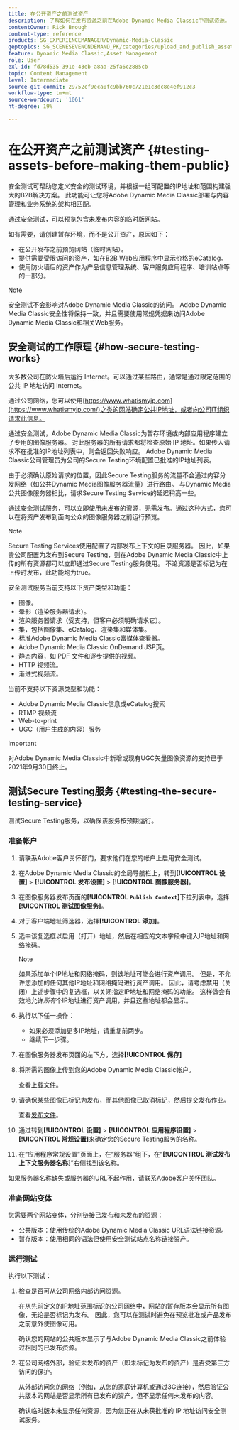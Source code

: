 ```yaml
---
title: 在公开资产之前测试资产
description: 了解如何在发布资源之前在Adobe Dynamic Media Classic中测试资源。
contentOwner: Rick Brough
content-type: reference
products: SG_EXPERIENCEMANAGER/Dynamic-Media-Classic
geptopics: SG_SCENESEVENONDEMAND_PK/categories/upload_and_publish_assets
feature: Dynamic Media Classic,Asset Management
role: User
exl-id: fd78d535-391e-43eb-a8aa-25fa6c2885cb
topic: Content Management
level: Intermediate
source-git-commit: 29752cf9eca0fc9bb760c721e1c3dc8e4ef912c3
workflow-type: tm+mt
source-wordcount: '1061'
ht-degree: 19%

---
```


# 在公开资产之前测试资产 {#testing-assets-before-making-them-public}

安全测试可帮助您定义安全的测试环境，并根据一组可配置的IP地址和范围构建强大的B2B解决方案。 此功能可让您将Adobe Dynamic Media Classic部署与内容管理和业务系统的架构相匹配。

通过安全测试，可以预览包含未发布内容的临时版网站。

如有需要，请创建暂存环境，而不是公开资产，原因如下：

* 在公开发布之前预览网站（临时网站）。
* 提供需要受限访问的资产，如在B2B Web应用程序中显示价格的eCatalog。
* 使用防火墙后的资产作为产品信息管理系统、客户服务应用程序、培训站点等的一部分。

>[!NOTE]
>
>安全测试不会影响对Adobe Dynamic Media Classic的访问。 Adobe Dynamic Media Classic安全性将保持一致，并且需要使用常规凭据来访问Adobe Dynamic Media Classic和相关Web服务。

## 安全测试的工作原理 {#how-secure-testing-works}

大多数公司在防火墙后运行 Internet。可以通过某些路由，通常是通过限定范围的公共 IP 地址访问 Internet。

通过公司网络，您可以使用[https://www.whatismyip.com](https://www.whatismyip.com/)之类的网站确定公共IP地址，或者向公司IT组织请求此信息。

通过安全测试，Adobe Dynamic Media Classic为暂存环境或内部应用程序建立了专用的图像服务器。 对此服务器的所有请求都将检查原始 IP 地址。如果传入请求不在批准的IP地址列表中，则会返回失败响应。 Adobe Dynamic Media Classic公司管理员为公司的Secure Testing环境配置已批准的IP地址列表。

由于必须确认原始请求的位置，因此Secure Testing服务的流量不会通过内容分发网络（如公共Dynamic Media图像服务器流量）进行路由。 与Dynamic Media公共图像服务器相比，请求Secure Testing Service的延迟稍高一些。

通过安全测试服务，可以立即使用未发布的资源，无需发布。通过这种方式，您可以在将资产发布到面向公众的图像服务器之前运行预览。

>[!NOTE]
>
>Secure Testing Services使用配置了内部发布上下文的目录服务器。 因此，如果贵公司配置为发布到Secure Testing，则在Adobe Dynamic Media Classic中上传的所有资源都可以立即通过Secure Testing服务使用。 不论资源是否标记为在上传时发布，此功能均为true。

安全测试服务当前支持以下资产类型和功能：

<!-- 

Comment Type: remark
Last Modified By: unknown unknown 
Last Modified Date: 

<p>Added videos to list below 9/11/2012. Moved "Render Server requests" from unsupported to supported, listed below on 3/15/2016 as per email from Cynthia March 11, 2016)</p>

 -->

* 图像。
* 晕影（渲染服务器请求）。
* 渲染服务器请求（受支持，但客户必须明确请求它）。
* 集，包括图像集、eCatalog、渲染集和媒体集。
* 标准Adobe Dynamic Media Classic富媒体查看器。
* Adobe Dynamic Media Classic OnDemand JSP页。
* 静态内容，如 PDF 文件和逐步提供的视频。
* HTTP 视频流。
* 渐进式视频流。

当前不支持以下资源类型和功能：

* Adobe Dynamic Media Classic信息或eCatalog搜索
* RTMP 视频流
* Web-to-print
* UGC（用户生成的内容）服务

>[!IMPORTANT]
>
>对Adobe Dynamic Media Classic中新增或现有UGC矢量图像资源的支持已于2021年9月30日终止。

## 测试Secure Testing服务 {#testing-the-secure-testing-service}

测试Secure Testing服务，以确保该服务按预期运行。

<!-- >[!NOTE]
>
>*If you do not mention any IPs under **[!UICONTROL Setup]** > **[!UICONTROL Application Setup]** > **[!UICONTROL Publish Setup]** > **[!UICONTROL Image Server]** > **[!UICONTROL Test Image Service]***: If you add an IP only, that IP is able to call the assets and no other IP are allowed to make the calls. As long there is no IP mentioned under that section, all IPs are allowed to make the calls for the assets, and they show up. -->

### 准备帐户

<!-- 

Comment Type: remark
Last Modified By: unknown unknown 
Last Modified Date: 

<p>RB: Rewrote entire steps under "Prepare your account" 9/10/2012</p>

 -->

1. 请联系Adobe客户关怀部门，要求他们在您的帐户上启用安全测试。
1. 在Adobe Dynamic Media Classic的全局导航栏上，转到&#x200B;**[!UICONTROL 设置]** > **[!UICONTROL 发布设置]** > **[!UICONTROL 图像服务器]**。
1. 在图像服务器发布页面的&#x200B;**[!UICONTROL `Publish Context`]**&#x200B;下拉列表中，选择&#x200B;**[!UICONTROL 测试图像服务]**。
1. 对于客户端地址筛选器，选择&#x200B;**[!UICONTROL 添加]**。
1. 选中该复选框以启用（打开）地址，然后在相应的文本字段中键入IP地址和网络掩码。

   >[!NOTE]
   >
   >如果添加单个IP地址和网络掩码，则该地址可能会进行资产调用。 但是，不允许您添加的任何其他IP地址和网络掩码进行资产调用。 因此，请考虑禁用（关闭）上述步骤中的复选框，以关闭指定IP地址和网络掩码的功能。 这样做会有效地允许&#x200B;*所有*&#x200B;个IP地址进行资产调用，并且这些地址都会显示。

1. 执行以下任一操作：
   * 如果必须添加更多IP地址，请重复前两步。
   * 继续下一步骤。
1. 在图像服务器发布页面的左下方，选择&#x200B;**[!UICONTROL 保存]**
1. 将所需的图像上传到您的Adobe Dynamic Media Classic帐户。

   查看[上载文件](uploading-files.md#uploading_files)。

1. 请确保某些图像已标记为发布，而其他图像已取消标记，然后提交发布作业。

   查看[发布文件](publishing-files.md#publishing_files)。

1. 通过转到&#x200B;**[!UICONTROL 设置]** > **[!UICONTROL 应用程序设置]** > **[!UICONTROL 常规设置]**&#x200B;来确定您的Secure Testing服务的名称。
1. 在“应用程序常规设置”页面上，在“服务器”组下，在“**[!UICONTROL 测试发布上下文服务器名称]**”右侧找到该名称。

如果服务器名称缺失或服务器的URL不起作用，请联系Adobe客户关怀团队。

### 准备网站变体

您需要两个网站变体，分别链接已发布和未发布的资源：

* 公共版本：使用传统的Adobe Dynamic Media Classic URL语法链接资源。
* 暂存版本：使用相同的语法但使用安全测试站点名称链接资产。

### 运行测试

执行以下测试：

1. 检查是否可从公司网络内部访问资源。

   在从先前定义的IP地址范围标识的公司网络中，网站的暂存版本会显示所有图像，无论是否标记为发布。 因此，您可以在测试时避免在预览批准或产品发布之前意外使图像可用。

   确认您的网站的公共版本显示了与Adobe Dynamic Media Classic之前体验过相同的已发布资源。

1. 在公司网络外部，验证未发布的资产（即未标记为发布的资产）是否受第三方访问的保护。

   从外部访问您的网络（例如，从您的家庭计算机或通过3G连接），然后验证公共版本的网站是否显示所有已发布的资产，但不显示任何未发布的内容。

   确认临时版本未显示任何资源，因为您正在从未获批准的 IP 地址访问安全测试服务。
